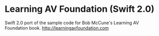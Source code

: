 # Learning AV Foundation (Swift 2.0)
Swift 2.0 port of the sample code for Bob McCune's Learning AV Foundation book. http://learningavfoundation.com
